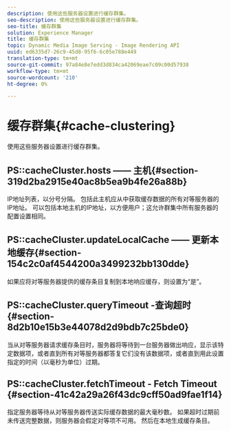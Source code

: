```yaml
---
description: 使用这些服务器设置进行缓存群集。
seo-description: 使用这些服务器设置进行缓存群集。
seo-title: 缓存群集
solution: Experience Manager
title: 缓存群集
topic: Dynamic Media Image Serving - Image Rendering API
uuid: ed6335d7-26c9-45d8-95f6-6c05e788e449
translation-type: tm+mt
source-git-commit: 97a84e8e7edd3d834ca42069eae7c09c00d57938
workflow-type: tm+mt
source-wordcount: '210'
ht-degree: 0%

---
```



# 缓存群集{#cache-clustering}

使用这些服务器设置进行缓存群集。

## PS::cacheCluster.hosts —— 主机{#section-319d2ba2915e40ac8b5ea9b4fe26a88b}

IP地址列表，以分号分隔。 包括此主机应从中获取缓存数据的所有对等服务器的IP地址。 可以包括本地主机的IP地址，以方便用户；这允许群集中所有服务器的配置设置相同。

## PS::cacheCluster.updateLocalCache —— 更新本地缓存{#section-154c2c0af4544200a3499232bb130dde}

如果应将对等服务器提供的缓存条目复制到本地响应缓存，则设置为“是”。

## PS::cacheCluster.queryTimeout -查询超时{#section-8d2b10e15b3e44078d2d9bdb7c25bde0}

当从对等服务器请求缓存条目时，服务器将等待到一台服务器做出响应，显示该特定数据项，或者直到所有对等服务器都答复它们没有该数据项，或者直到用此设置指定的时间（以毫秒为单位）过期。

## PS::cacheCluster.fetchTimeout - Fetch Timeout {#section-41c42a29a26f43dc9cff50ad9fae1f14}

指定服务器等待从对等服务器传送实际缓存数据的最大毫秒数。 如果超时过期前未传送完整数据，则服务器会假定对等项不可用。 然后在本地生成缓存条目。
